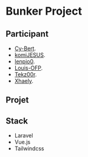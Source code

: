 # Bunker Project

## Participant 

- [Cy-Bert](https://github.com/Cy-Bert).
- [komiJESUS](https://github.com/komiJESUS).
- [lenpio0](https://github.com/lenpio0).
- [Louis-OFP](https://github.com/Louis-OFP).
- [Tekz00r](https://github.com/Tekz00r).
- [Xhaely](https://github.com/Xhaely).

## Projet

## Stack
 - Laravel
 - Vue.js
 - Tailwindcss
 
